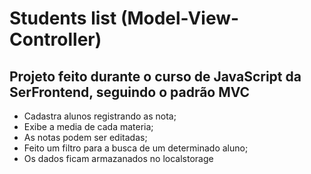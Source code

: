 # Students list   (Model-View-Controller)





## Projeto feito  durante o curso de JavaScript da SerFrontend, seguindo o padrão MVC 

- Cadastra alunos registrando as nota;
- Exibe a media de cada materia;
- As notas podem ser editadas;
-  Feito um filtro para a busca de um determinado aluno;
- Os dados ficam armazanados no localstorage

